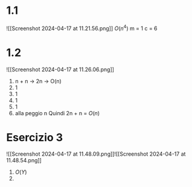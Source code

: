 # 1.1
![[Screenshot 2024-04-17 at 11.21.56.png]]
$O(n^4)$
m = 1
c = 6
# 1.2
![[Screenshot 2024-04-17 at 11.26.06.png]]
1. n + n -> 2n -> O(n)
2. 1
3. 1
4. 1
5. 1
6. alla peggio n
Quindi 2n + n = $O(n)$

# Esercizio 3
![[Screenshot 2024-04-17 at 11.48.09.png]]![[Screenshot 2024-04-17 at 11.48.54.png]]
1. $O(Y)$
2. 